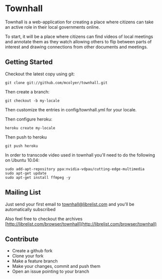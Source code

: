 Townhall
========

Townhall is a web-application for creating a place where citizens can take an
active role in their local governments online.

To start, it will be a place where citizens can find videos of local meetings
and annotate them as they watch allowing others to flip between parts of
interest and drawing connections from other documents and meetings.

Getting Started
--------------

Checkout the latest copy using git:

    git clone git://github.com/mcolyer/townhall.git

Then create a branch:

    git checkout -b my-locale

Then customize the entries in config/townhall.yml for your locale.

Then configure heroku:

    heroku create my-locale

Then push to heroku

    git push heroku

In order to transcode video used in townhall you'll need to do the following on Ubuntu 10.04:

    sudo add-apt-repository ppa:nvidia-vdpau/cutting-edge-multimedia
    sudo apt-get update
    sudo apt-get install ffmpeg -y


Mailing List
-------

Just send your first email to
[townhall@librelist.com](mailto:townhall@librelist.com) and you'll be
automatically subscribed

Also feel free to checkout the archives
[http://librelist.com/browser/townhall](http://librelist.com/browser/townhall)

Contribute
----------
 - Create a github fork
 - Clone your fork
 - Make a feature branch
 - Make your changes, commit and push them
 - Open an issue pointing to your branch
